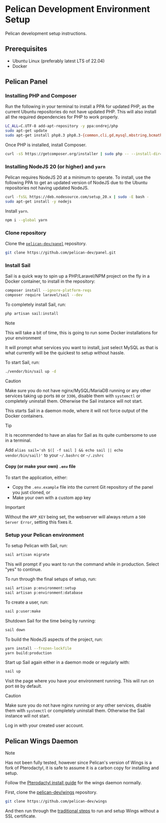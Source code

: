 # Pelican Development Environment Setup

Pelican development setup instructions.

## Prerequisites

* Ubuntu Linux (preferably latest LTS of 22.04)
* Docker

## Pelican Panel

### Installing PHP and Composer

Run the following in your terminal to install a PPA for updated PHP, as the current Ubuntu repositories do not have updated PHP. This will also install all the required dependencies for PHP to work properly.

```bash
LC_ALL=C.UTF-8 add-apt-repository -y ppa:ondrej/php
sudo apt-get update
sudo apt-get install php8.3 php8.3-{common,cli,gd,mysql,mbstring,bcmath,xml,fpm,curl,zip,intl} tar unzipgit -y
```

Once PHP is installed, install Composer.

```bash
curl -sS https://getcomposer.org/installer | sudo php -- --install-dir=/usr/local/bin --filename=composer
```

### Installing NodeJS 20 (or higher) and `yarn`

Pelican requires NodeJS 20 at a minimum to operate. To install, use the following PPA to get an updated version of NodeJS due to the Ubuntu repositories not having updated NodeJS.

```bash
curl -fsSL https://deb.nodesource.com/setup_20.x | sudo -E bash -
sudo apt-get install -y nodejs
```

Install `yarn`.

```bash
npm i --global yarn
```

### Clone repository

Clone the [`pelican-dev/panel`](https://github.com/pelican-dev/panel) repository.

```bash
git clone https://github.com/pelican-dev/panel.git
```

### Install Sail

Sail is a quick way to spin up a PHP/Laravel/NPM project on the fly in a Docker container, to install in the repository:

```bash
composer install --ignore-platform-reqs
composer require laravel/sail --dev
```

To completely install Sail, run:

```bash
php artisan sail:install
```

> [!NOTE]
>
> This will take a bit of time, this is going to run some Docker installations for your environment

It will prompt what services you want to install, just select MySQL as that is what currently will be the quickest to setup without hassle.

To start Sail, run:

```bash
./vendor/bin/sail up -d
```

> [!CAUTION]
>
> Make sure you do not have nginx/MySQL/MariaDB running or any other services taking up ports `80` or `3306`, disable them with `systemctl` or completely uninstall them. Otherwise the Sail instance will not start.

This starts Sail in a daemon mode, where it will not force output of the Docker containers.

> [!TIP]
>
> It is recommended to have an alias for Sail as its quite cumbersome to use in a terminal.
>
> Add `alias sail='sh $([ -f sail ] && echo sail || echo vendor/bin/sail)'` to your `~/.bashrc` or `~/.zshrc`

#### Copy (or make your own) `.env` file

To start the application, either:

* Copy the `.env.example` file into the current Git repository of the panel you just cloned, or
* Make your own with a custom app key

> [!IMPORTANT]
>
> Without the `APP_KEY` being set, the webserver will always return a `500 Server Error`, setting this fixes it.

### Setup your Pelican environment

To setup Pelican with Sail, run:

```bash
sail artisan migrate
```

This will prompt if you want to run the command while in production. Select "yes" to continue.

To run through the final setups of setup, run:

```bash
sail artisan p:environment:setup
sail artisan p:environment:database
```

To create a user, run:

```bash
sail p:user:make
```

Shutdown Sail for the time being by running:

```bash
sail down
```

To build the NodeJS aspects of the project, run:

```bash
yarn install --frozen-lockfile
yarn build:production
```

Start up Sail again either in a daemon mode or regularly with:

```bash
sail up
```

Visit the page where you have your environment running. This will run on port `80` by default.

> [!CAUTION]
>
> Make sure you do not have nginx running or any other services, disable them with `systemctl` or completely uninstall them. Otherwise the Sail instance will not start.

Log in with your created user account.

## Pelican Wings Daemon

> [!NOTE]
>
> Has not been fully tested, however since Pelican's version of Wings is a fork of Pterodactyl, it is safe to assume it is a carbon copy for installing and setup.

Follow the [Pterodactyl install guide](https://pterodactyl.io/wings/1.0/installing.html) for the wings daemon normally.

First, clone the [pelican-dev/wings](https://github.com/pelican-dev/wings) repository.

```bash
git clone https://github.com/pelican-dev/wings
```

And then run through the [traditional steps](https://pterodactyl.io/wings/1.0/installing.html) to run and setup Wings without a SSL certificate.
